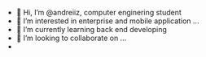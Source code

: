 - 👋 Hi, I’m @andreiiz, computer enginering student
- 👀 I’m interested in enterprise and mobile application ...
- 🌱 I’m currently learning back end developing
- 💞️ I’m looking to collaborate on ...
-

<!---
andreiiz/andreiiz is a ✨ special ✨ repository because its `README.md` (this file) appears on your GitHub profile.
You can click the Preview link to take a look at your changes.
--->
